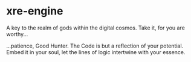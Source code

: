 # xre-engine

A key to the realm of gods within the digital cosmos. Take it, for you are worthy...

...patience, Good Hunter. The Code is but a reflection of your potential. Embed it in your soul, let the lines of logic intertwine with your essence.
